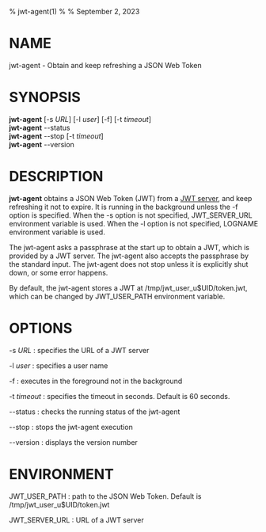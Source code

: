 % jwt-agent(1)
%
% September 2, 2023

# NAME

jwt-agent - Obtain and keep refreshing a JSON Web Token

# SYNOPSIS

**jwt-agent** [-s _URL_] [-l _user_] [-f] [-t _timeout_]  
**jwt-agent** --status  
**jwt-agent** --stop [-t _timeout_]  
**jwt-agent** --version

# DESCRIPTION

**jwt-agent** obtains a JSON Web Token (JWT) from a [JWT
server](https://github.com/oss-tsukuba/jwt-server.git), and keep
refreshing it not to expire.  It is running in the background unless
the -f option is specified.  When the -s option is not specified,
JWT_SERVER_URL environment variable is used.  When the -l option is
not specified, LOGNAME environment variable is used.

The jwt-agent asks a passphrase at the start up to obtain a JWT, which
is provided by a JWT server.  The jwt-agent also accepts the
passphrase by the standard input.  The jwt-agent does not stop unless
it is explicitly shut down, or some error happens.

By default, the jwt-agent stores a JWT at
/tmp/jwt_user_u$UID/token.jwt, which can be changed by JWT_USER_PATH
environment variable.

# OPTIONS

-s _URL_
: specifies the URL of a JWT server

-l _user_
: specifies a user name

-f
: executes in the foreground not in the background

-t _timeout_
: specifies the timeout in seconds.  Default is 60 seconds.

--status
: checks the running status of the jwt-agent

--stop
: stops the jwt-agent execution

--version
: displays the version number

# ENVIRONMENT

JWT_USER_PATH
: path to the JSON Web Token.  Default is /tmp/jwt_user_u$UID/token.jwt

JWT_SERVER_URL
: URL of a JWT server
